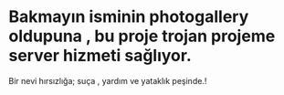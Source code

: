 # Bakmayın isminin photogallery oldupuna , bu proje trojan projeme server hizmeti sağlıyor.
Bir nevi hırsızlığa; suça , yardım ve yataklık peşinde.!
